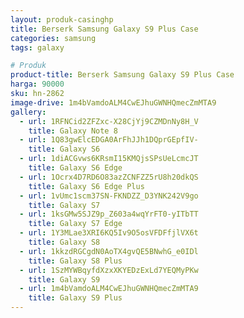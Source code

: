 ```yaml
---
layout: produk-casinghp
title: Berserk Samsung Galaxy S9 Plus Case
categories: samsung
tags: galaxy

# Produk
product-title: Berserk Samsung Galaxy S9 Plus Case
harga: 90000
sku: hn-2862
image-drive: 1m4bVamdoALM4CwEJhuGWNHQmecZmMTA9
gallery:
  - url: 1RFNCid2ZFZxc-X28CjYj9CZMDnNy8H_V
    title: Galaxy Note 8
  - url: 1Q83gwElcEDGA0ArFhJJh1DQprGEpfIV-
    title: Galaxy S6
  - url: 1diACGvws6KRsmI15KMQjsSPsUeLcmcJT
    title: Galaxy S6 Edge
  - url: 1Ocrx4D7RD6O83azZCNFZZ5rU8h20dkQS
    title: Galaxy S6 Edge Plus
  - url: 1vUmc1scm37SN-FKNDZZ_D3YNK242V9go
    title: Galaxy S7
  - url: 1ksGMw5SJZ9p_Z603a4wqYrFT0-yITbTT
    title: Galaxy S7 Edge
  - url: 1Y3MLae3XRI6KQ5Iv9O5osVFDFfjlVX6t
    title: Galaxy S8
  - url: 1kkzdRGCgdN0AoTX4gvQE5BNwhG_e0IDl
    title: Galaxy S8 Plus
  - url: 1SzMYWBqyfdXzxXKYEDzExLd7YEQMyPKw
    title: Galaxy S9
  - url: 1m4bVamdoALM4CwEJhuGWNHQmecZmMTA9
    title: Galaxy S9 Plus
---
```

